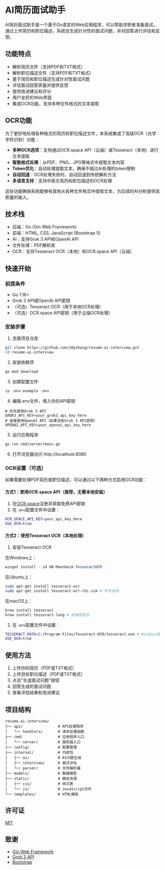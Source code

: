 # AI简历面试助手

AI简历面试助手是一个基于Go语言的Web应用程序，可以帮助求职者准备面试。通过上传简历和职位描述，系统会生成针对性的面试问题，并对回答进行评估和反馈。

## 功能特点

- 解析简历文件（支持PDF和TXT格式）
- 解析职位描述文件（支持PDF和TXT格式）
- 基于简历和职位描述生成针对性面试问题
- 评估面试回答质量并提供反馈
- 提供改进建议和评分
- 用户友好的Web界面
- 集成OCR功能，支持多种文件格式的文本提取

## OCR功能

为了更好地处理各种格式的简历和职位描述文件，本系统集成了高级OCR（光学字符识别）功能：

- **多种OCR选项**：支持通过OCR.space API（云端）或Tesseract（本地）进行文本提取
- **智能格式处理**：从PDF、PNG、JPG等格式中提取文本内容
- **Token优化**：自动处理提取文本，确保不超过AI处理的token限制
- **自动回退**：OCR处理失败时，自动回退到传统解析方法
- **多语言支持**：支持中英文简历和职位描述的OCR处理

这些功能确保系统能够有效地从各种文件格式中提取文本，为后续的AI分析提供高质量的输入。

## 技术栈

- 后端：Go (Gin Web Framework)
- 前端：HTML, CSS, JavaScript (Bootstrap 5)
- AI：支持Grok 3 API和OpenAI API
- 文件处理：PDF解析库
- OCR：支持Tesseract OCR（本地）和OCR.space API（云端）

## 快速开始

### 前提条件

- Go 1.16+
- Grok 3 API或OpenAI API密钥
- （可选）Tesseract OCR（用于本地OCR处理）
- （可选）OCR.space API密钥（用于云端OCR处理）

### 安装步骤

1. 克隆项目仓库

```bash
git clone https://github.com/10yihang/resume-ai-interview.git
cd resume-ai-interview
```

2. 安装依赖项

```bash
go mod download
```

3. 创建配置文件

```bash
cp .env.example .env
```

4. 编辑.env文件，填入你的API密钥

```
# 优先使用Grok 3 API
GROK3_API_KEY=your_grok3_api_key_here
# 或者使用OpenAI API（如果没有Grok 3 API密钥）
OPENAI_API_KEY=your_openai_api_key_here
```

5. 运行应用程序

```bash
go run cmd/server/main.go
```

6. 打开浏览器访问 http://localhost:8080

### OCR设置（可选）

如果需要处理PDF简历或职位描述，可以通过以下两种方式启用OCR功能：

#### 方式1：使用OCR.space API（推荐，无需本地安装）

1. 在[OCR.space](https://ocr.space/ocrapi)注册并获取免费API密钥
2. 在`.env`配置文件中设置：
```bash
OCR_SPACE_API_KEY=your_api_key_here
USE_OCR=true
```

#### 方式2：使用Tesseract OCR（本地处理）

1. 安装Tesseract OCR

在Windows上：
```powershell
winget install --id UB-Mannheim.TesseractOCR
```

在Ubuntu上：
```bash
sudo apt-get install tesseract-ocr
sudo apt-get install tesseract-ocr-chi-sim # 中文支持
```

在macOS上：
```bash
brew install tesseract
brew install tesseract-lang # 安装语言包
```

2. 在`.env`配置文件中设置：
```bash
TESSERACT_PATH=C:/Program Files/Tesseract-OCR/tesseract.exe # Windows路径示例
USE_OCR=true
```

## 使用方法

1. 上传你的简历（PDF或TXT格式）
2. 上传目标职位描述（PDF或TXT格式）
3. 点击"生成面试问题"按钮
4. 回答生成的面试问题
5. 查看评估结果和改进建议

## 项目结构

```
resume-ai-interview/
├── api/                # API处理程序
│   └── handlers/       # 请求处理函数
├── cmd/                # 应用程序入口
│   └── server/         # 服务器入口
├── config/             # 配置管理
├── internal/           # 内部包
│   ├── ai/             # AI问题生成
│   ├── interview/      # 面试评估
│   └── parser/         # 文件解析器
├── models/             # 数据模型
├── static/             # 静态资源
│   ├── css/            # 样式表
│   └── js/             # JavaScript文件
└── templates/          # HTML模板
```

## 许可证

[MIT](LICENSE)

## 致谢

- [Gin Web Framework](https://github.com/gin-gonic/gin)
- [Grok 3 API](https://grok.x)
- [Bootstrap](https://getbootstrap.com/)
